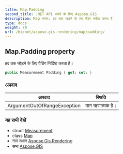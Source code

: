 ```yaml
---
title: Map.Padding
second_title: .NET API संदर्भ के लिए Aspose.GIS
description: Map संपत्त. हद तक जड़ने के लए पैडंग नर्दष्ट करत है
type: docs
weight: 70
url: /hi/net/aspose.gis.rendering/map/padding/
---
```

## Map.Padding property

हद तक जोड़ने के लिए पैडिंग निर्दिष्ट करता है।

```csharp
public Measurement Padding { get; set; }
```

### अपवाद

| अपवाद | स्थिति |
| --- | --- |
| ArgumentOutOfRangeException | मान ऋणात्मक है। |

### यह सभी देखें

* struct [Measurement](../../measurement/)
* class [Map](../)
* नाम स्थान [Aspose.Gis.Rendering](../../map/)
* सभा [Aspose.GIS](../../../)


